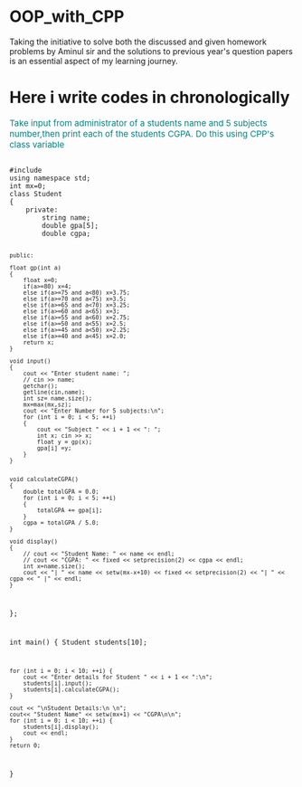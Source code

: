 # OOP_with_CPP
Taking the initiative to solve both the discussed and given homework problems by Aminul sir and the solutions to previous year's question papers is an essential aspect of my learning journey.
<style>
    .para
    {
        color: teal;
        font-size: 15px;
    }
</style>
<h1> Here i write codes in chronologically </h1> 

<p class="para"> Take input from administrator of a students name and 5 subjects number,then print each of the students CGPA. Do this using CPP's class variable</p>

<code>
#include<bits/stdc++.h>
using namespace std;
int mx=0;
class Student 
{
    private:
        string name;
        double gpa[5];
        double cgpa;

    public:

    float gp(int a)
    {
        float x=0;
        if(a>=80) x=4;
        else if(a>=75 and a<80) x=3.75;
        else if(a>=70 and a<75) x=3.5;
        else if(a>=65 and a<70) x=3.25;
        else if(a>=60 and a<65) x=3;
        else if(a>=55 and a<60) x=2.75;
        else if(a>=50 and a<55) x=2.5;
        else if(a>=45 and a<50) x=2.25;
        else if(a>=40 and a<45) x=2.0;
        return x;
    }

    void input() 
    {
        cout << "Enter student name: ";
        // cin >> name;
        getchar();
        getline(cin,name);
        int sz= name.size();
        mx=max(mx,sz);
        cout << "Enter Number for 5 subjects:\n";
        for (int i = 0; i < 5; ++i) 
        {   
            cout << "Subject " << i + 1 << ": ";
            int x; cin >> x;
            float y = gp(x);
            gpa[i] =y;
        }
    }
        

    void calculateCGPA() 
    {
        double totalGPA = 0.0;
        for (int i = 0; i < 5; ++i) 
        {
            totalGPA += gpa[i];
        }
        cgpa = totalGPA / 5.0;
    }

    void display() 
    {
        // cout << "Student Name: " << name << endl;
        // cout << "CGPA: " << fixed << setprecision(2) << cgpa << endl;
        int x=name.size();
        cout << "| " << name << setw(mx-x+10) << fixed << setprecision(2) << "| " << cgpa << " |" << endl;
    }
};

int main() {
    Student students[10];
    
    for (int i = 0; i < 10; ++i) {
        cout << "Enter details for Student " << i + 1 << ":\n";
        students[i].input();
        students[i].calculateCGPA();
    }

    cout << "\nStudent Details:\n \n";
    cout<< "Student Name" << setw(mx+1) << "CGPA\n\n";
    for (int i = 0; i < 10; ++i) {
        students[i].display();
        cout << endl;
    }
    return 0;
}

</code>

